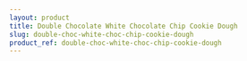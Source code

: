 ```yaml
---
layout: product
title: Double Chocolate White Chocolate Chip Cookie Dough
slug: double-choc-white-choc-chip-cookie-dough
product_ref: double-choc-white-choc-chip-cookie-dough
---
```

